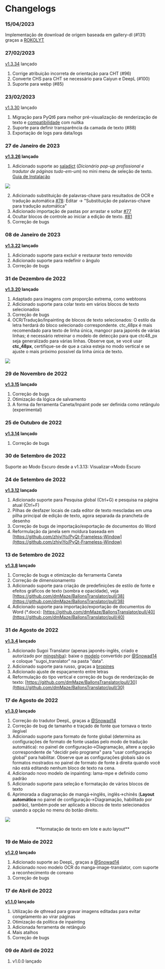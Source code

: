 # Changelogs

### 15/04/2023
Implementação de download de origem baseada em gallery-dl (#131) graças a [ROKOLYT](https://github.com/ROKOLYT)

### 27/02/2023
[v1.3.34](https://github.com/dmMaze/BallonsTranslator/releases/tag/v1.3.34) lançado
1. Corrige atribuição incorreta de orientação para CHT (#96)
2. Converte CHS para CHT se necessário para Caiyun e DeepL (#100)
3. Suporte para webp (#85)

### 23/02/2023
[v1.3.30](https://github.com/dmMaze/BallonsTranslator/releases/tag/v1.3.30) lançado
1. Migração para PyQt6 para melhor pré-visualização de renderização de texto e [compatibilidade](https://github.com/Nuitka/Nuitka/issues/251) com nuitka
2. Suporte para definir transparência da camada de texto (#88)
3. Exportação de logs para data/logs

### 27 de Janeiro de 2023
**[v1.3.26](https://github.com/dmMaze/BallonsTranslator/releases/tag/v1.3.26) lançado**
1. Adicionado suporte ao [saladict](https://saladict.crimx.com) (*Dicionário pop-up profissional e tradutor de páginas tudo-em-um*) no mini menu de seleção de texto. [Guia de Instalação](doc/saladict.md)
<img src = "./src/saladict_doc.jpg">

2. Adicionado substituição de palavras-chave para resultados de OCR e tradução automática [#78](https://github.com/dmMaze/BallonsTranslator/issues/78): Editar -> "Substituição de palavras-chave para tradução automática"
3. Adicionado importação de pastas por arrastar e soltar [#77](https://github.com/dmMaze/BallonsTranslator/issues/77)
4. Ocultar blocos de controle ao iniciar a edição de texto. [#81](https://github.com/dmMaze/BallonsTranslator/issues/81)
5. Correção de bugs

### 08 de Janeiro de 2023
**[v1.3.22](https://github.com/dmMaze/BallonsTranslator/releases/tag/v1.3.22) lançado**
1. Adicionado suporte para excluir e restaurar texto removido
2. Adicionado suporte para redefinir o ângulo
3. Correção de bugs

### 31 de Dezembro de 2022
**[v1.3.20](https://github.com/dmMaze/BallonsTranslator/releases/tag/v1.3.20) lançado**
1. Adaptado para imagens com proporção extrema, como webtoons
2. Adicionado suporte para colar texto em vários blocos de texto selecionados
3. Correção de bugs
4. OCR/Tradução/Inpainting de blocos de texto selecionados: O estilo da letra herdará do bloco selecionado correspondente. ctc_48px é mais recomendado para texto de linha única, mangocr para japonês de várias linhas; é necessário retreinar o modelo de detecção para que ctc48_px seja generalizado para várias linhas. Observe que, se você usar **ctc_48px**, certifique-se de que a caixa esteja no modo vertical e se ajuste o mais próximo possível da linha única de texto.
<img src="./src/ocrselected.gif" div align=center>

### 29 de Novembro de 2022
**[v1.3.15](https://github.com/dmMaze/BallonsTranslator/releases/tag/v1.3.15) lançado**
1. Correção de bugs
2. Otimização da lógica de salvamento
3. A forma da ferramenta Caneta/Inpaint pode ser definida como retângulo (experimental)

### 25 de Outubro de 2022
**[v1.3.14](https://github.com/dmMaze/BallonsTranslator/releases/tag/v1.3.14) lançado**
1. Correção de bugs

### 30 de Setembro de 2022
Suporte ao Modo Escuro desde a v1.3.13: Visualizar->Modo Escuro

### 24 de Setembro de 2022
**[v1.3.12](https://github.com/dmMaze/BallonsTranslator/releases/tag/v1.3.12) lançado**
1. Adicionado suporte para Pesquisa global (Ctrl+G) e pesquisa na página atual (Ctrl+F)
2. Pilhas de desfazer locais de cada editor de texto mescladas em uma pilha principal de edição de texto, agora separada da prancheta de desenho
3. Correção de bugs de importação/exportação de documentos do Word
4. Reformulação da janela sem moldura baseada em [https://github.com/zhiyiYo/PyQt-Frameless-Window](https://github.com/zhiyiYo/PyQt-Frameless-Window)

### 13 de Setembro de 2022
**[v1.3.8](https://github.com/dmMaze/BallonsTranslator/releases/tag/v1.3.8) lançado**

1. Correção de bugs e otimização da ferramenta Caneta
2. Correção de dimensionamento
3. Adicionado suporte para criação de predefinições de estilo de fonte e efeitos gráficos de texto (sombra e opacidade), veja [https://github.com/dmMaze/BallonsTranslator/pull/38](https://github.com/dmMaze/BallonsTranslator/pull/38)
4. Adicionado suporte para importação/exportação de documentos do Word (*.docx): [https://github.com/dmMaze/BallonsTranslator/pull/40](https://github.com/dmMaze/BallonsTranslator/pull/40)

### 31 de Agosto de 2022
**[v1.3.4](https://github.com/dmMaze/BallonsTranslator/releases/tag/v1.3.4) lançado**

1. Adicionado Sugoi Translator (apenas japonês-inglês, criado e autorizado por [mingshiba](https://www.patreon.com/mingshiba)): baixe o [modelo](https://drive.google.com/drive/folders/1KnDlfUM9zbnYFTo6iCbnBaBKabXfnVJm) convertido por [@Snowad14](https://github.com/Snowad14) e coloque "sugoi_translator" na pasta "data".
2. Adicionado suporte para russo, graças a [bropines](https://github.com/bropines)
3. Adicionado ajuste de espaçamento entre letras
4. Reformulação do tipo vertical e correção de bugs de renderização de texto: [https://github.com/dmMaze/BallonsTranslator/pull/30](https://github.com/dmMaze/BallonsTranslator/pull/30)

### 17 de Agosto de 2022
**[v1.3.0](https://github.com/dmMaze/BallonsTranslator/releases/tag/v1.3.0) lançado**

1. Correção do tradutor DeepL, graças a [@Snowad14](https://github.com/Snowad14)
2. Correção de bug de tamanho e traçado de fonte que tornava o texto ilegível
3. Adicionado suporte para formato de fonte global (determina as configurações de formato de fonte usadas pelo modo de tradução automática): no painel de configuração->Diagramação, altere a opção correspondente de "decidir pelo programa" para "usar configuração global" para habilitar. Observe que as configurações globais são os formatos mostrados no painel de formato de fonte à direita quando você não está editando nenhum bloco de texto na cena.
4. Adicionado novo modelo de inpainting: lama-mpe e definido como padrão
5. Adicionado suporte para seleção e formatação de vários blocos de texto
6. Aprimorada a diagramação de mangá->inglês, inglês->chinês (**Layout automático** no painel de configuração->Diagramação, habilitado por padrão), também pode ser aplicado a blocos de texto selecionados usando a opção no menu do botão direito.

<img src="./src/multisel_autolayout.gif" div align=center>
<p align=center>
**formatação de texto em lote e auto layout**
</p>

### 19 de Maio de 2022
**[v1.2.0](https://github.com/dmMaze/BallonsTranslator/releases/tag/v1.2.0) lançado**
1. Adicionado suporte ao DeepL, graças a [@Snowad14](https://github.com/Snowad14)
2. Adicionado novo modelo OCR do manga-image-translator, com suporte a reconhecimento de coreano
3. Correção de bugs

### 17 de Abril de 2022
**[v1.1.0](https://github.com/dmMaze/BallonsTranslator/releases/tag/v1.1.0) lançado**
1. Utilização de qthread para gravar imagens editadas para evitar congelamento ao virar páginas
2. Otimização da política de inpainting
3. Adicionada ferramenta de retângulo
4. Mais atalhos
5. Correção de bugs

### 09 de Abril de 2022

1. v1.0.0 lançado